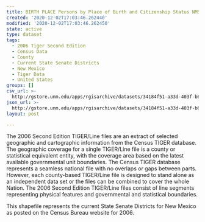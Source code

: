 ```yaml
---
title: BIRTH PLACE Persons by Place of Birth and Citizenship Status NMSD 2000
created: '2020-12-02T17:03:46.262440'
modified: '2020-12-02T17:03:46.262450'
state: active
type: dataset
tags:
  - 2006 Tiger Second Edition
  - Census Data
  - County
  - Current State Senate Districts
  - New Mexico
  - Tiger Data
  - United States
groups: []
csv_url: >-
  http://gstore.unm.edu/apps/rgisarchive/datasets/34184f51-a33d-403f-b624-4f5f804c3793/nms255data529022063_sts_view.derived.csv
json_url: >-
  http://gstore.unm.edu/apps/rgisarchive/datasets/34184f51-a33d-403f-b624-4f5f804c3793/nms255data529022063_sts_view.derived.json
layout: post

---
```

The 2006 Second Edition TIGER/Line files are an extract of selected geographic and cartographic information from the Census TIGER database.  The geographic coverage for a single TIGER/Line file is a county or statistical equivalent entity, with the coverage area based on the latest available governmental unit boundaries. The Census TIGER database represents a seamless national file with no overlaps or gaps between parts.  However, each county-based TIGER/Line file is designed to stand alone as an independent data set or the files can be combined to cover the whole Nation.  The 2006 Second Edition  TIGER/Line files consist of line segments representing physical features and governmental and statistical boundaries.  

This shapefile represents the current State Senate Districts for New Mexico as posted on the Census Bureau website for 2006.
